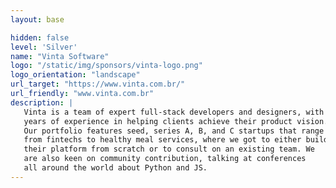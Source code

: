 ```yaml
---
layout: base

hidden: false
level: 'Silver'
name: "Vinta Software"
logo: "/static/img/sponsors/vinta-logo.png"
logo_orientation: "landscape"
url_target: "https://www.vinta.com.br/"
url_friendly: "www.vinta.com.br"
description: |
   Vinta is a team of expert full-stack developers and designers, with
   years of experience in helping clients achieve their product vision.
   Our portfolio features seed, series A, B, and C startups that range
   from fintechs to healthy meal services, where we got to either build
   their platform from scratch or to consult on an existing team. We
   are also keen on community contribution, talking at conferences
   all around the world about Python and JS.
---
```

